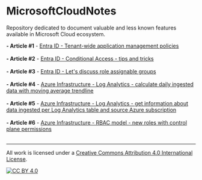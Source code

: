 # MicrosoftCloudNotes
Repository dedicated to document valuable and less known features available in Microsoft Cloud ecosystem.

**- Article #1** - [Entra ID - Tenant-wide application management policies](https://github.com/lucas-ko/MicrosoftCloudNotes/blob/main/EntraID-AppManagementPolicies.md)<br><br>
**- Article #2** - [Entra ID - Conditional Access - tips and tricks](https://github.com/lucas-ko/MicrosoftCloudNotes/blob/main/CATipsTricks.md)<br><br>
**- Article #3** - [Entra ID - Let's discuss role assignable groups](https://github.com/lucas-ko/MicrosoftCloudNotes/blob/main/RoleAssignableGroups.md)<br><br>
**- Article #4** - [Azure Infrastructure - Log Analytics - calculate daily ingested data with moving average trendline](https://github.com/lucas-ko/MicrosoftCloudNotes/blob/main/AzureInfra-CalculateIngestedData.md)<br><br>
**- Article #5** - [Azure Infrastructure - Log Analytics - get information about data ingested per Log Analytics table and source Azure subscription](https://github.com/lucas-ko/MicrosoftCloudNotes/blob/main/AzureInfra-CalculateIngestedDataPerSubscription.md)<br><br>
**- Article #6** - [Azure Infrastructure - RBAC model - new roles with control plane permissions](https://github.com/lucas-ko/MicrosoftCloudNotes/blob/main/AzureInfra-NewRolesWithControlPlanePermissions.md)<br><br>

---
All work is licensed under a [Creative Commons Attribution 4.0 International License][cc-by].

[![CC BY 4.0][cc-by-image]][cc-by]

[cc-by]: http://creativecommons.org/licenses/by/4.0/
[cc-by-image]: https://i.creativecommons.org/l/by/4.0/88x31.png
[cc-by-shield]: https://img.shields.io/badge/License-CC%20BY%204.0-lightgrey.svg
